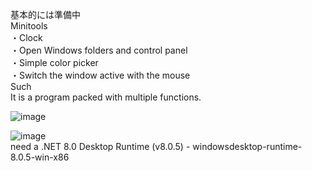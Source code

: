 基本的には準備中  
Minitools  
・Clock  
・Open Windows folders and control panel  
・Simple color picker  
・Switch the window active with the mouse  
Such  
It is a program packed with multiple functions.  
  
![image](https://github.com/606musical/minitools/assets/170735828/4bc26dac-c0e2-48f4-a93a-e4b972a97f44)  
  
![image](https://github.com/606musical/minitools/assets/170735828/832dcb40-8f19-4dca-a552-e33271bfb0c6)  
need a .NET 8.0 Desktop Runtime (v8.0.5) - windowsdesktop-runtime-8.0.5-win-x86
